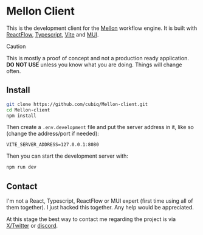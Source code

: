 # Mellon Client

This is the development client for the [Mellon](https://github.com/cubiq/Mellon) workflow engine. It is built with [ReactFlow](https://reactflow.dev/), [Typescript](https://www.typescriptlang.org/), [Vite](https://vitejs.dev/) and [MUI](https://mui.com/).

> [!CAUTION]
> This is mostly a proof of concept and not a production ready application. **DO NOT USE** unless you know what you are doing. Things will change often.

## Install

```bash
git clone https://github.com/cubiq/Mellon-client.git
cd Mellon-client
npm install
```

Then create a `.env.development` file and put the server address in it, like so (change the address/port if needed):

```
VITE_SERVER_ADDRESS=127.0.0.1:8080
```

Then you can start the development server with:

```bash
npm run dev
```

## Contact

I'm not a React, Typescript, ReactFlow or MUI expert (first time using all of them together). I just hacked this together. Any help would be appreciated.

At this stage the best way to contact me regarding the project is via [X/Twitter](https://x.com/cubiq) or [discord](https://latent.vision/discord).